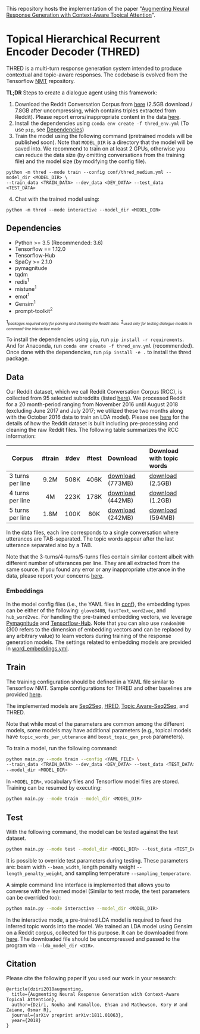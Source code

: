 This repository hosts the implementation of the paper "[Augmenting Neural Response Generation with Context-Aware Topical
Attention](https://arxiv.org/abs/1811.01063)".

# Topical Hierarchical Recurrent Encoder Decoder (THRED)
THRED is a multi-turn response generation system intended to produce contextual and topic-aware responses.
The codebase is evolved from the Tensorflow [NMT](https://github.com/tensorflow/nmt) repository.

__TL;DR__ Steps to create a dialogue agent using this framework:
 1. Download the Reddit Conversation Corpus from [here](https://drive.google.com/file/d/1HyaMz6bz3ju0qwyUKXQPY01r97y7eWD9/view?usp=sharing) (2.5GB download / 7.8GB after uncompressing, which contains triples extracted from Reddit). Please report errors/inappropriate content in the data [here](https://forms.gle/1WfWw5ABHx9GAaVV6).
 2. Install the dependencies using `conda env create -f thred_env.yml` (To use `pip`, see [Dependencies](#dependencies))
 3. Train the model using the following command (pretrained models will be published soon). Note that `MODEL_DIR` is a directory that the model will be saved into. We recommend to train on at least 2 GPUs, otherwise you can reduce the data size (by omitting conversations from the training file) and the model size (by modifying the config file).
 ```
 python -m thred --mode train --config conf/thred_medium.yml --model_dir <MODEL_DIR> \
--train_data <TRAIN_DATA> --dev_data <DEV_DATA> --test_data <TEST_DATA>
 ```
 4. Chat with the trained model using:
 ```
 python -m thred --mode interactive --model_dir <MODEL_DIR>
 ```

## Dependencies
 - Python >= 3.5 (Recommended: 3.6)
 - Tensorflow == 1.12.0
 - Tensorflow-Hub
 - SpaCy >= 2.1.0
 - pymagnitude
 - tqdm
 - redis<sup>1</sup>
 - mistune<sup>1</sup>
 - emot<sup>1</sup>
 - Gensim<sup>1</sup>
 - prompt-toolkit<sup>2</sup>

<sup>1</sup><sub><sup>*packages required only for parsing and cleaning the Reddit data.*</sup></sub>
<sup>2</sup><sub><sup>*used only for testing dialogue models in command-line interactive mode*</sup></sub>
 
To install the dependencies using `pip`, run `pip install -r requirements`.
And for Anaconda, run `conda env create -f thred_env.yml` (recommended).
Once done with the dependencies, run `pip install -e .` to install the thred package. 

## Data
Our Reddit dataset, which we call Reddit Conversation Corpus (RCC), is collected from 95 selected subreddits (listed [here](thred/corpora/reddit/subreddit_whitelist.txt)).
We processed Reddit for a 20 month-period ranging from November 2016 until August 2018 (excluding June 2017 and July 2017; we utilized these two months along with the October 2016 data to train an LDA model). Please see [here](thred/corpora/reddit) for the details of how the Reddit dataset is built including pre-processing and cleaning the raw Reddit files. The following table summarizes the RCC information:

| Corpus    	        | #train| #dev  | #test | Download | Download with topic words|
|----------	            |:-----:|:-----:|:-----:|:-----------|:-----------|
| 3 turns per line   	| 9.2M  | 508K  | 406K  | [download](https://drive.google.com/file/d/1jV0L7QhFHN7etNknE_wqN1dt__Ia_K_y/view?usp=sharing) (773MB) | [download](https://drive.google.com/file/d/1HyaMz6bz3ju0qwyUKXQPY01r97y7eWD9/view?usp=sharing) (2.5GB) | 
| 4 turns per line	    | 4M    | 223K  | 178K  | [download](https://drive.google.com/file/d/1GbRLmtHFZlV4mCrcYCexfnw3uWN66qDe/view?usp=sharing)  (442MB) | [download](https://drive.google.com/file/d/1xXLyi30E0GD7Qig7GGj8JAYuonwdxcCu/view?usp=sharing) (1.2GB)
| 5 turns per line	    | 1.8M  | 100K  | 80K   | [download](https://drive.google.com/file/d/1Mu3NXw4Af-Ivz9U_Zk_P8UJfoWCrIl8S/view?usp=sharing) (242MB) | [download](https://bit.ly/2JFmYKO) (594MB)

In the data files, each line corresponds to a single conversation where utterances are TAB-separated. The topic words appear after the last utterance separated also by a TAB.

Note that the 3-turns/4-turns/5-turns files contain similar content albeit with different number of utterances per line. They are all extracted from the same source. If you found any error or any inappropriate utterance in the data, please report your concerns [here](https://forms.gle/1WfWw5ABHx9GAaVV6).

### Embeddings
In the model config files (i.e., the YAML files in [conf](conf)), the embedding types can be either of the following: `glove840B`, `fastText`, `word2vec`, and `hub_word2vec`. For handling the pre-trained embedding vectors, we leverage [Pymagnitude](https://github.com/plasticityai/magnitude/) and [Tensorflow-Hub](https://tfhub.dev/).
Note that you can also use `random300` (300 refers to the dimension of embedding vectors and can be replaced by any arbitrary value) to learn vectors during training of the response generation models. The settings related to embedding models are provided in [word_embeddings.yml](conf/word_embeddings.yml). 


## Train
The training configuration should be defined in a YAML file similar to Tensorflow NMT.
Sample configurations for THRED and other baselines are provided [here](conf).

The implemented models are [Seq2Seq](https://arxiv.org/abs/1409.3215), [HRED](https://arxiv.org/abs/1605.06069), [Topic Aware-Seq2Seq](https://arxiv.org/abs/1606.08340), and THRED.

Note that while most of the parameters are common among the different models, some models may have additional parameters 
(e.g., topical models have `topic_words_per_utterance` and `boost_topic_gen_prob` parameters).

To train a model, run the following command:
```bash
python main.py --mode train --config <YAML_FILE> \
--train_data <TRAIN_DATA> --dev_data <DEV_DATA> --test_data <TEST_DATA> \
--model_dir <MODEL_DIR>
```
In `<MODEL_DIR>`, vocabulary files and Tensorflow model files are stored. Training can be resumed by executing:
```bash
python main.py --mode train --model_dir <MODEL_DIR>
```

## Test
With the following command, the model can be tested against the test dataset. 

```bash
python main.py --mode test --model_dir <MODEL_DIR> --test_data <TEST_DATA>
``` 
It is possible to override test parameters during testing.
These parameters are: beam width `--beam_width`, 
length penalty weight `--length_penalty_weight`, and sampling temperature `--sampling_temperature`.

A simple command line interface is implemented that allows you to converse with the learned model (Similar to test mode, the test parameters can be overrided too):
```bash
python main.py --mode interactive --model_dir <MODEL_DIR>
```
In the interactive mode, a pre-trained LDA model is required to feed the inferred topic words into the model. We trained an LDA model using Gensim on a Reddit corpus, collected for this purpose.
It can be downloaded from [here](https://drive.google.com/file/d/1B3GZplM4YFV0A4l0rKte1rTl5ldeQWD5/view?usp=sharing).
The downloaded file should be uncompressed and passed to the program via `--lda_model_dir <DIR>`.  

## Citation
Please cite the following paper if you used our work in your research:
```text
@article{dziri2018augmenting,
  title={Augmenting Neural Response Generation with Context-Aware Topical Attention},
  author={Dziri, Nouha and Kamalloo, Ehsan and Mathewson, Kory W and Zaiane, Osmar R},
  journal={arXiv preprint arXiv:1811.01063},
  year={2018}
}
```
